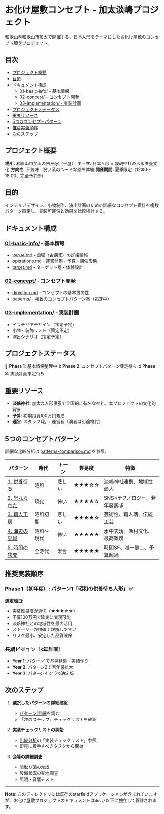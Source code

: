 # お化け屋敷コンセプト - 加太淡嶋プロジェクト

和歌山県和歌山市加太で開催する、日本人形をテーマにしたお化け屋敷のコンセプト策定プロジェクト。

## 目次

- [プロジェクト概要](#プロジェクト概要)
- [目的](#目的)
- [ドキュメント構成](#ドキュメント構成)
  - [01-basic-info/ - 基本情報](#01-basic-info---基本情報)
  - [02-concept/ - コンセプト開発](#02-concept---コンセプト開発)
  - [03-implementation/ - 実装計画](#03-implementation---実装計画)
- [プロジェクトステータス](#プロジェクトステータス)
- [重要リソース](#重要リソース)
- [5つのコンセプトパターン](#5つのコンセプトパターン)
- [推奨実装順序](#推奨実装順序)
- [次のステップ](#次のステップ)

## プロジェクト概要

**場所**: 和歌山市加太の古民家（平屋）
**テーマ**: 日本人形 × 淡嶋神社の人形供養文化
**方向性**: 不気味・呪い系のハードな恐怖体験
**開催期間**: 夏季限定（12:00～18:00、完全予約制）

## 目的

インテリアデザイン、小物制作、演出計画のための詳細なコンセプト資料を複数パターン策定し、実装可能性と効果を比較検討する。

## ドキュメント構成

### [01-basic-info/](docs/01-basic-info/) - 基本情報
- [venue.md](docs/01-basic-info/venue.md) - 会場（古民家）の詳細情報
- [operations.md](docs/01-basic-info/operations.md) - 運営体制・予算・開催形態
- [target.md](docs/01-basic-info/target.md) - ターゲット層・体験設計

### [02-concept/](docs/02-concept/) - コンセプト開発
- [direction.md](docs/02-concept/direction.md) - コンセプトの基本方向性
- [patterns/](docs/02-concept/patterns/) - 複数のコンセプトパターン案（策定中）

### [03-implementation/](docs/03-implementation/) - 実装計画
- インテリアデザイン（策定予定）
- 小物・装飾リスト（策定予定）
- 演出シナリオ（策定予定）

## プロジェクトステータス

🔄 **Phase 1**: 基本情報整理中
⏳ **Phase 2**: コンセプトパターン策定待ち
⏳ **Phase 3**: 実装計画策定待ち

## 重要リソース

- **淡嶋神社**: 加太の人形供養で全国的に有名な神社。本プロジェクトの文化的背景
- **予算**: 初期投資100万円規模
- **運営**: スタッフ1名 + 運営者（演者は別途検討）

## 5つのコンセプトパターン

詳細な比較分析は [patterns-comparison.md](docs/02-concept/patterns-comparison.md) を参照。

| パターン | 時代 | トーン | 難易度 | 特徴 |
|---------|------|--------|--------|------|
| [1. 供養待ち](docs/02-concept/patterns/pattern-1-showa-waiting.md) | 昭和 | 悲しい | ★★★☆☆ | 淡嶋神社連携、地域性最大 |
| [2. 忘れられた](docs/02-concept/patterns/pattern-2-modern-forgotten.md) | 現代 | 怖い | ★★★★☆ | SNS×テクノロジー、若年層訴求 |
| [3. 職人工房](docs/02-concept/patterns/pattern-3-craftsman-workshop.md) | 昭和初期 | 悲しい | ★★★★☆ | 芸術性、職人魂、伝統工芸 |
| [4. 海辺の記憶](docs/02-concept/patterns/pattern-4-seaside-memory.md) | 昭和～現代 | 怖い | ★★★★★ | 水中表現、漁村文化、最高難度 |
| [5. 時間の狭間](docs/02-concept/patterns/pattern-5-timeless-gap.md) | 全時代 | 混合 | ★★★★★ | 時間SF、唯一無二、予算超過 |

## 推奨実装順序

### Phase 1（初年度）: **パターン1「昭和の供養待ち人形」** ✅

**選定理由:**
- 実装難易度が適切（★★★☆☆）
- 予算100万円で確実に実現可能
- 淡嶋神社との地域性を最大活用
- ストーリーが明確で理解しやすい
- リスク最小、安定した品質確保

### 長期ビジョン（3年計画）

- **Year 1**: パターン1で基盤構築・実績作り
- **Year 2**: パターン2で若年層拡大
- **Year 3**: パターン4 or 5で決定版

## 次のステップ

1. **選択したパターンの詳細確認**
   - [パターン1詳細](docs/02-concept/patterns/pattern-1-showa-waiting.md)を読む
   - 「次のステップ」チェックリストを確認

2. **実装チェックリストの開始**
   - [比較分析](docs/02-concept/patterns-comparison.md)の「実装チェックリスト」参照
   - 即座に着手すべきタスクから開始

3. **会場の詳細調査**
   - 間取り図の完成
   - 設備状況の実地調査
   - 照明・音響テスト

---

**Note**: このディレクトリには既存のstarfieldアプリケーションが含まれていますが、お化け屋敷プロジェクトのドキュメントは`docs/`以下に独立して管理されます。

